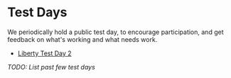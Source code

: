 # Test Days

We periodically hold a public test day, to encourage participation, and
get feedback on what's working and what needs work.

* [Liberty Test Day 2](rdo-test-day-liberty-02)

*TODO: List past few test days*

